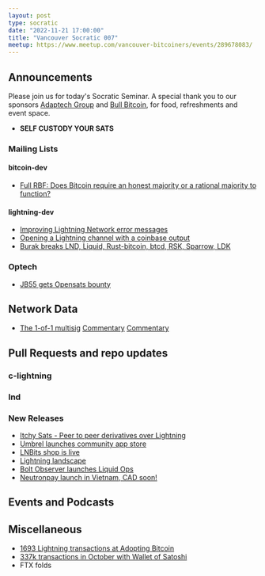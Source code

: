 ```yaml
---
layout: post
type: socratic
date: "2022-11-21 17:00:00"
title: "Vancouver Socratic 007"
meetup: https://www.meetup.com/vancouver-bitcoiners/events/289678083/
---
```


## Announcements
Please join us for today's Socratic Seminar. A special thank you to our sponsors [Adaptech Group](https://adaptechgroup.com/) and [Bull Bitcoin](https://www.bullbitcoin.com/), for food, refreshments and event space.

- **SELF CUSTODY YOUR SATS**

### Mailing Lists

#### bitcoin-dev

- [Full RBF: Does Bitcoin require an honest majority or a rational majority to function?](https://lists.linuxfoundation.org/pipermail/bitcoin-dev/2022-October/021073.html)

#### lightning-dev

- [Improving Lightning Network error messages](https://lists.linuxfoundation.org/pipermail/lightning-dev/2022-October/003723.html)
- [Opening a Lightning channel with a coinbase output](https://bitcoin.stackexchange.com/questions/115588/can-a-miner-open-a-lightning-channel-with-a-coinbase-output)
- [Burak breaks LND, Liquid, Rust-bitcoin, btcd, RSK, Sparrow, LDK](https://blockstream.info/tx/73be398c4bdc43709db7398106609eea2a7841aaf3a4fa2000dc18184faa2a7e?expand)

<!-- #### dlc-dev -->


### Optech

- [JB55 gets Opensats bounty](https://twitter.com/gladstein/status/1586098031501447169)

<!-- ### Bitcoinomics -->



## Network Data

- [The 1-of-1 multisig](https://bitcoin.stackexchange.com/questions/115443/1-of-1-multisig) [Commentary](https://twitter.com/LaurentMT/status/1264586463536189444) [Commentary](https://twitter.com/LaurentMT/status/1264958123275681793)


<!-- ## Research -->



<!-- ## InfoSec -->


## Pull Requests and repo updates

<!-- ### Bitcoin Core -->



<!-- ### rust-bitcoin -->

<!-- ### secp256k1 -->

<!-- ### secp256k1-zkp -->

<!-- ### BIPs -->

<!-- ### eclair -->

### c-lightning

### lnd




<!-- ### rust-lightning -->


<!-- ### BOLTS -->

### New Releases

- [Itchy Sats - Peer to peer derivatives over Lightning](https://www.itchysats.network/)
- [Umbrel launches community app store](https://twitter.com/umbrel/status/1584942522551631874)
- [LNBits shop is live](https://twitter.com/callebtc/status/1592973001787863040)
- [Lightning landscape](https://twitter.com/lnlandscape/status/1592956920985370626)
- [Bolt Observer launches Liquid Ops](https://twitter.com/boltobserver/status/1592895461995970560)
- [Neutronpay launch in Vietnam, CAD soon!](https://twitter.com/malcolm_weed/status/1590789765573808128)

## Events and Podcasts



## Miscellaneous

- [1693 Lightning transactions at Adopting Bitcoin](https://twitter.com/GaloyMoney/status/1593252426370277378)
- [337k transactions in October with Wallet of Satoshi](https://twitter.com/kerooke/status/1587851292407463938)
- FTX folds

